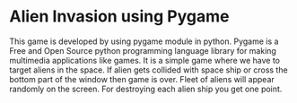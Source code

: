 # Alien Invasion using Pygame

This game is developed by using pygame module in python. Pygame is a Free and Open Source python programming language library for making multimedia applications like games. 
It is a simple game where we have to target aliens in the space. If alien gets collided with space ship or cross the bottom part of the window then game is over. Fleet of aliens will appear randomly on the screen. For destroying each alien ship you get one point.

[](https://github.com/Adiii1436/alien_game/blob/main/Screenshots/Screenshot%20from%202022-02-27%2011-32-17.png?raw=true)

